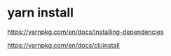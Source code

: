 # yarn install




https://yarnpkg.com/en/docs/installing-dependencies


https://yarnpkg.com/en/docs/cli/install












